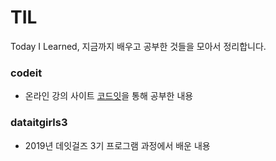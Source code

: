 # TIL
 Today I Learned, 지금까지 배우고 공부한 것들을 모아서 정리합니다.
 
### codeit
 - 온라인 강의 사이트 [코드잇](codeit.kr)을 통해 공부한 내용

### dataitgirls3
- 2019년 데잇걸즈 3기 프로그램 과정에서 배운 내용
